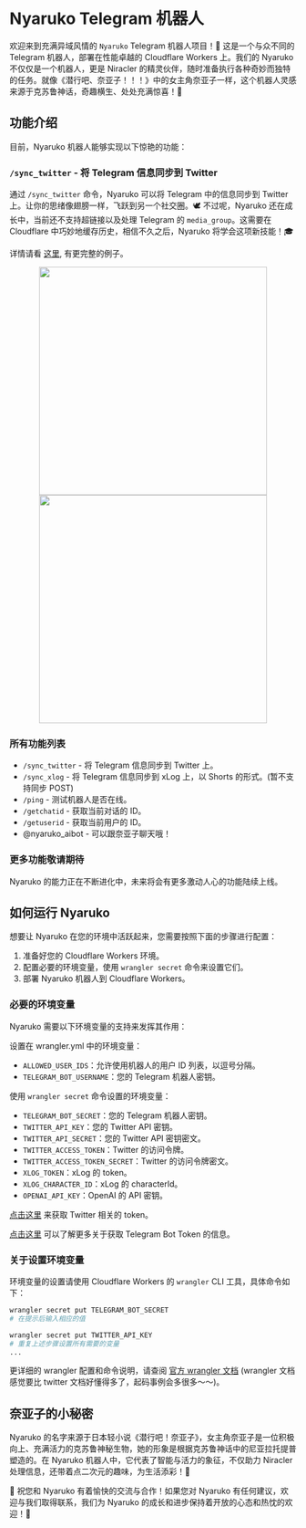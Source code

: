 # Nyaruko Telegram 机器人

欢迎来到充满异域风情的 `Nyaruko` Telegram 机器人项目！🌟 这是一个与众不同的 Telegram 机器人，部署在性能卓越的 Cloudflare Workers 上。我们的 Nyaruko 不仅仅是一个机器人，更是 Niracler 的精灵伙伴，随时准备执行各种奇妙而独特的任务。就像《潜行吧、奈亚子！！！》中的女主角奈亚子一样，这个机器人灵感来源于克苏鲁神话，奇趣横生、处处充满惊喜！👾

## 功能介绍

目前，Nyaruko 机器人能够实现以下惊艳的功能：

### `/sync_twitter` - 将 Telegram 信息同步到 Twitter

通过 `/sync_twitter` 命令，Nyaruko 可以将 Telegram 中的信息同步到 Twitter 上。让你的思绪像翅膀一样，飞跃到另一个社交圈。🕊️ 不过呢，Nyaruko 还在成长中，当前还不支持超链接以及处理 Telegram 的 `media_group`。这需要在 Cloudflare 中巧妙地缓存历史，相信不久之后，Nyaruko 将学会这项新技能！🎓

详情请看 [这里](https://github.com/niracler/nyaruko-telegram-bot/pull/2), 有更完整的例子。

<div align=center>
  <img width="400" src="https://github.com/niracler/nyaruko-telegram-bot/assets/24842631/a557d8c6-f75a-4712-9c24-cea244668acf">
  <img width="400" src="https://github.com/niracler/nyaruko-telegram-bot/assets/24842631/da45b9dc-9d18-4f15-b6d1-a7ba2b10c74b">
</div>

### 所有功能列表

- `/sync_twitter` - 将 Telegram 信息同步到 Twitter 上。
- `/sync_xlog` - 将 Telegram 信息同步到 xLog 上，以 Shorts 的形式。(暂不支持同步 POST)
- `/ping` - 测试机器人是否在线。
- `/getchatid` - 获取当前对话的 ID。
- `/getuserid` - 获取当前用户的 ID。
- @nyaruko_aibot - 可以跟奈亚子聊天哦！

### 更多功能敬请期待

Nyaruko 的能力正在不断进化中，未来将会有更多激动人心的功能陆续上线。

## 如何运行 Nyaruko

想要让 Nyaruko 在您的环境中活跃起来，您需要按照下面的步骤进行配置：

1. 准备好您的 Cloudflare Workers 环境。
2. 配置必要的环境变量，使用 `wrangler secret` 命令来设置它们。
3. 部署 Nyaruko 机器人到 Cloudflare Workers。

### 必要的环境变量

Nyaruko 需要以下环境变量的支持来发挥其作用：

设置在 wrangler.yml 中的环境变量：

- `ALLOWED_USER_IDS`：允许使用机器人的用户 ID 列表，以逗号分隔。
- `TELEGRAM_BOT_USERNAME`：您的 Telegram 机器人密钥。

使用 `wrangler secret` 命令设置的环境变量：

- `TELEGRAM_BOT_SECRET`：您的 Telegram 机器人密钥。
- `TWITTER_API_KEY`：您的 Twitter API 密钥。
- `TWITTER_API_SECRET`：您的 Twitter API 密钥密文。
- `TWITTER_ACCESS_TOKEN`：Twitter 的访问令牌。
- `TWITTER_ACCESS_TOKEN_SECRET`：Twitter 的访问令牌密文。
- `XLOG_TOKEN`：xLog 的 token。
- `XLOG_CHARACTER_ID`：xLog 的 characterId。
- `OPENAI_API_KEY`：OpenAI 的 API 密钥。

[点击这里](https://developer.twitter.com/en/portal/dashboard) 来获取 Twitter 相关的 token。

[点击这里](https://core.telegram.org/bots#6-botfather) 可以了解更多关于获取 Telegram Bot Token 的信息。

### 关于设置环境变量

环境变量的设置请使用 Cloudflare Workers 的 `wrangler` CLI 工具，具体命令如下：

```bash
wrangler secret put TELEGRAM_BOT_SECRET
# 在提示后输入相应的值

wrangler secret put TWITTER_API_KEY
# 重复上述步骤设置所有需要的变量
...
```

更详细的 wrangler 配置和命令说明，请查阅 [官方 wrangler 文档](https://developers.cloudflare.com/workers/wrangler/commands/) (wrangler 文档感觉要比 twitter 文档好懂得多了，起码事例会多很多～～)。

## 奈亚子的小秘密

Nyaruko 的名字来源于日本轻小说《潜行吧！奈亚子》，女主角奈亚子是一位积极向上、充满活力的克苏鲁神秘生物，她的形象是根据克苏鲁神话中的尼亚拉托提普塑造的。在 Nyaruko 机器人中，它代表了智能与活力的象征，不仅助力 Niracler 处理信息，还带着点二次元的趣味，为生活添彩！🌈

🎉 祝您和 Nyaruko 有着愉快的交流与合作！如果您对 Nyaruko 有任何建议，欢迎与我们取得联系，我们为 Nyaruko 的成长和进步保持着开放的心态和热忱的欢迎！💌
